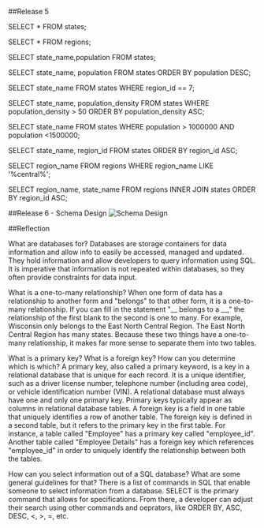 ##Release 5
<!-- #1 -->
SELECT  * FROM states;
<!-- #2 -->
SELECT * FROM regions;
<!-- #3 -->
SELECT state_name,population FROM states;
<!-- 4 -->
SELECT state_name, population FROM states
ORDER BY population DESC;
<!-- 5 -->
SELECT state_name FROM states WHERE region_id == 7;
<!-- 6 -->
SELECT state_name, population_density FROM states WHERE population_density > 50
ORDER BY population_density ASC;
<!-- 7 -->
SELECT state_name FROM states WHERE population > 1000000 AND population <1500000;
<!-- 8 -->
SELECT state_name, region_id FROM states
ORDER BY region_id ASC;
<!-- 9 -->
SELECT region_name FROM regions WHERE region_name LIKE '%central%';
<!-- 10 - Return to -->
SELECT region_name, state_name FROM regions INNER JOIN states ORDER BY region_id ASC;

##Release 6 - Schema Design
![Schema Design](/screen_shot.png)

##Reflection

What are databases for?
Databases are storage containers for data information and allow info to easily be accessed, managed and updated. They hold information and allow developers to query information using SQL. It is imperative that information is not repeated within databases, so they often provide constraints for data input.

What is a one-to-many relationship?
When one form of data has a relationship to another form and "belongs" to that other form, it is a one-to-many relationship. If you can fill in the statement "__ belongs to a __," the relationship of the first blank to the second is one to many.  For example, Wisconsin only belongs to the East North Central Region. The East North Central Region has many states. Because these two things have a one-to-many relationship, it makes far more sense to separate them into two tables.

What is a primary key? What is a foreign key? How can you determine which is which?
A primary key, also called a primary keyword, is a key in a relational database that is unique for each record. It is a unique identifier, such as a driver license number, telephone number (including area code), or vehicle identification number (VIN). A relational database must always have one and only one primary key. Primary keys typically appear as columns in relational database tables.
A foreign key is a field in one table that uniquely identifies a row of another table. The foreign key is defined in a second table, but it refers to the primary key in the first table. For instance, a table called "Employee" has a primary key called "employee_id". Another table called "Employee Details" has a foreign key which references "employee_id" in order to uniquely identify the relationship between both the tables.

How can you select information out of a SQL database? What are some general guidelines for that?
There is a list of commands in SQL that enable someone to select information from a database. SELECT is the primary command that allows for specifications. From there, a developer can adjust their search using other commands and oeprators, like ORDER BY, ASC, DESC, <, >, =, etc.
